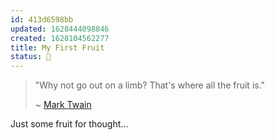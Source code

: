 ```yaml
---
id: 413d6598bb
updated: 1628444098846
created: 1628104562277
title: My First Fruit 
status: 🥭
---
```


> "Why not go out on a limb?
>  That's where all the fruit is."
> 
> ~ [Mark Twain](https://www.quotemaster.org/First+Fruit#&gid=1&pid=2)

Just some fruit for thought...

